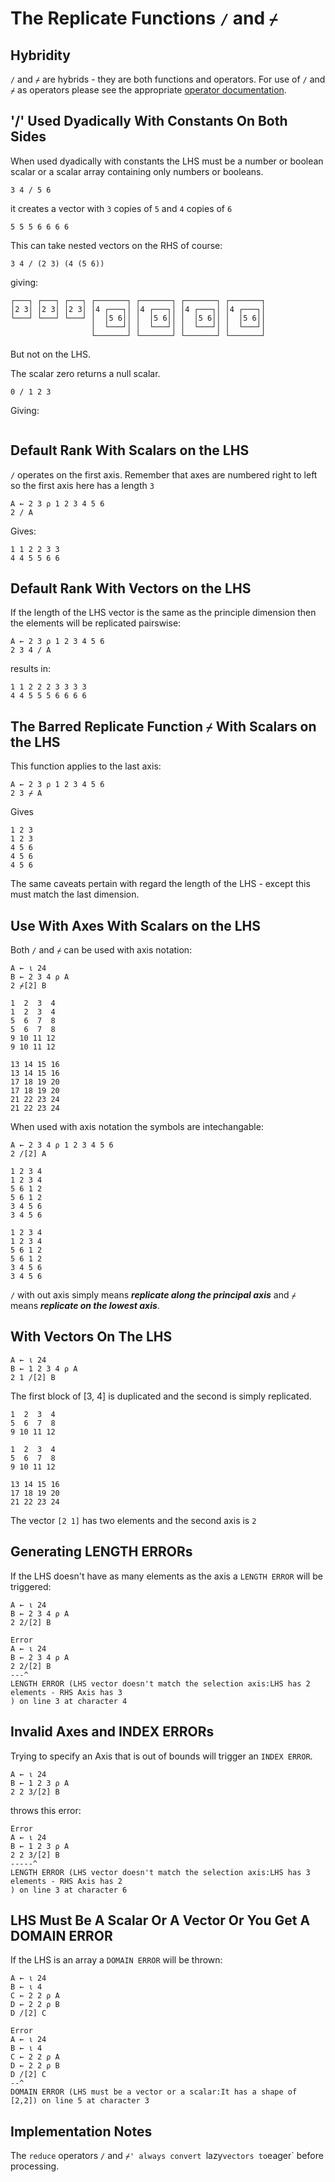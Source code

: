 # The Replicate Functions `/` and `⌿`

## Hybridity

`/` and `⌿` are hybrids - they are both functions and operators. For use of `/` and `⌿` as operators please see the appropriate [operator documentation](./operators_forwardslash_or_the_reduce_operator.md).

## '/' Used Dyadically With Constants On Both Sides

When used dyadically with constants the LHS must be a number or boolean scalar or a scalar array containing only numbers or booleans.

```pometo
3 4 / 5 6
```

it creates a vector with `3` copies of `5` and `4` copies of `6`

```pometo_results
5 5 5 6 6 6 6
```

This can take nested vectors on the RHS of course:

```pometo
3 4 / (2 3) (4 (5 6))
```
giving:

```pometo_results
┌───┐ ┌───┐ ┌───┐ ┌───────┐ ┌───────┐ ┌───────┐ ┌───────┐
│2 3│ │2 3│ │2 3│ │4 ┌───┐│ │4 ┌───┐│ │4 ┌───┐│ │4 ┌───┐│
└───┘ └───┘ └───┘ │  │5 6││ │  │5 6││ │  │5 6││ │  │5 6││
                  │  └───┘│ │  └───┘│ │  └───┘│ │  └───┘│
                  └───────┘ └───────┘ └───────┘ └───────┘
```

But not on the LHS.

The scalar zero returns a null scalar.

```pometo
0 / 1 2 3
```

Giving:
```pometo_results

```

## Default Rank With Scalars on the LHS

`/` operates on the first axis. Remember that axes are numbered right to left so the first axis here has a length `3`

```pometo
A ← 2 3 ⍴ 1 2 3 4 5 6
2 / A
```

Gives:

```pometo_results
1 1 2 2 3 3
4 4 5 5 6 6
```

## Default Rank With Vectors on the LHS

If the length of the LHS vector is the same as the principle dimension then the elements will be replicated pairswise:

```pometo
A ← 2 3 ⍴ 1 2 3 4 5 6
2 3 4 / A
```

results in:

```pometo_results
1 1 2 2 2 3 3 3 3
4 4 5 5 5 6 6 6 6
```

## The Barred Replicate Function `⌿`  With Scalars on the LHS

This function applies to the last axis:

```pometo
A ← 2 3 ⍴ 1 2 3 4 5 6
2 3 ⌿ A
```

Gives
```pometo_results
1 2 3
1 2 3
4 5 6
4 5 6
4 5 6
```

The same caveats pertain with regard the length of the LHS - except this must match the last dimension.

## Use With Axes With Scalars on the LHS

Both `/` and `⌿` can be used with axis notation:

```pometo
A ← ⍳ 24
B ← 2 3 4 ⍴ A
2 ⌿[2] B
```

```pometo_results
1  2  3  4
1  2  3  4
5  6  7  8
5  6  7  8
9 10 11 12
9 10 11 12

13 14 15 16
13 14 15 16
17 18 19 20
17 18 19 20
21 22 23 24
21 22 23 24
```

When used with axis notation the symbols are intechangable:

```pometo
A ← 2 3 4 ⍴ 1 2 3 4 5 6
2 /[2] A
```

```pometo_results
1 2 3 4
1 2 3 4
5 6 1 2
5 6 1 2
3 4 5 6
3 4 5 6

1 2 3 4
1 2 3 4
5 6 1 2
5 6 1 2
3 4 5 6
3 4 5 6
```
`/` with out axis simply means ***replicate along the principal axis*** and `⌿` means ***replicate on the lowest axis***.

## With Vectors On The LHS

```pometo
A ← ⍳ 24
B ← 1 2 3 4 ⍴ A
2 1 /[2] B
```

The first block of [3, 4] is duplicated and the second is simply replicated.

```pometo_results
1  2  3  4
5  6  7  8
9 10 11 12

1  2  3  4
5  6  7  8
9 10 11 12

13 14 15 16
17 18 19 20
21 22 23 24
```

The vector `[2 1]` has two elements and the second axis is `2`

## Generating LENGTH ERRORs

If the LHS doesn't have as many elements as the axis a `LENGTH ERROR` will be triggered:

```pometo
A ← ⍳ 24
B ← 2 3 4 ⍴ A
2 2/[2] B
```

```pometo_results
Error
A ← ⍳ 24
B ← 2 3 4 ⍴ A
2 2/[2] B
---^
LENGTH ERROR (LHS vector doesn't match the selection axis:LHS has 2 elements - RHS Axis has 3
) on line 3 at character 4
```

## Invalid Axes and INDEX ERRORs

Trying to specify an Axis that is out of bounds will trigger an `INDEX ERROR`.

```pometo
A ← ⍳ 24
B ← 1 2 3 ⍴ A
2 2 3/[2] B
```

throws this error:

```pometo_results
Error
A ← ⍳ 24
B ← 1 2 3 ⍴ A
2 2 3/[2] B
-----^
LENGTH ERROR (LHS vector doesn't match the selection axis:LHS has 3 elements - RHS Axis has 2
) on line 3 at character 6
```

## LHS Must Be A Scalar Or A Vector Or You Get A DOMAIN ERROR

If the LHS is an array a `DOMAIN ERROR` will be thrown:

```pometo
A ← ⍳ 24
B ← ⍳ 4
C ← 2 2 ⍴ A
D ← 2 2 ⍴ B
D /[2] C
```

```pometo_results
Error
A ← ⍳ 24
B ← ⍳ 4
C ← 2 2 ⍴ A
D ← 2 2 ⍴ B
D /[2] C
--^
DOMAIN ERROR (LHS must be a vector or a scalar:It has a shape of [2,2]) on line 5 at character 3
```

## Implementation Notes

The `reduce` operators `/` and `⌿' always convert `lazy` vectors to `eager` before processing.
